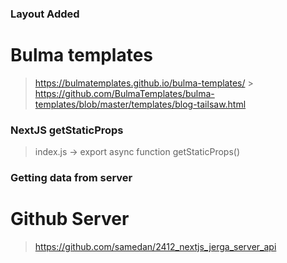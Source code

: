 ### Layout Added

# Bulma templates

> https://bulmatemplates.github.io/bulma-templates/ > https://github.com/BulmaTemplates/bulma-templates/blob/master/templates/blog-tailsaw.html

### NextJS getStaticProps

> index.js -> export async function getStaticProps()

### Getting data from server

# Github Server

> https://github.com/samedan/2412_nextjs_jerga_server_api
